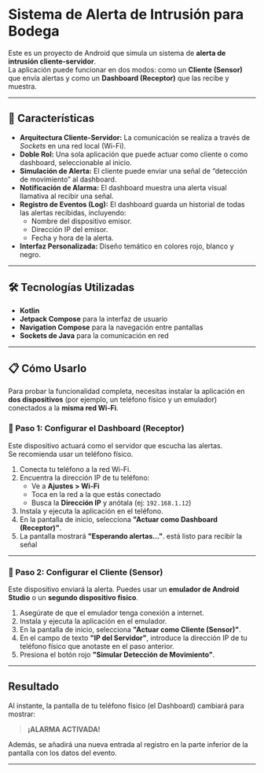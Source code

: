 # Sistema de Alerta de Intrusión para Bodega

Este es un proyecto de Android que simula un sistema de **alerta de intrusión cliente-servidor**.  
La aplicación puede funcionar en dos modos: como un **Cliente (Sensor)** que envía alertas y como un **Dashboard (Receptor)** que las recibe y muestra.

---

## 🚀 Características

- **Arquitectura Cliente-Servidor:** La comunicación se realiza a través de *Sockets* en una red local (Wi-Fi).  
- **Doble Rol:** Una sola aplicación que puede actuar como cliente o como dashboard, seleccionable al inicio.  
- **Simulación de Alerta:** El cliente puede enviar una señal de “detección de movimiento” al dashboard.  
- **Notificación de Alarma:** El dashboard muestra una alerta visual llamativa al recibir una señal.  
- **Registro de Eventos (Log):** El dashboard guarda un historial de todas las alertas recibidas, incluyendo:  
  - Nombre del dispositivo emisor.  
  - Dirección IP del emisor.  
  - Fecha y hora de la alerta.  
- **Interfaz Personalizada:** Diseño temático en colores rojo, blanco y negro.

---

## 🛠️ Tecnologías Utilizadas

- **Kotlin**  
- **Jetpack Compose** para la interfaz de usuario  
- **Navigation Compose** para la navegación entre pantallas  
- **Sockets de Java** para la comunicación en red

---

## 📋 Cómo Usarlo

Para probar la funcionalidad completa, necesitas instalar la aplicación en **dos dispositivos** (por ejemplo, un teléfono físico y un emulador) conectados a la **misma red Wi-Fi**.

### 🔹 Paso 1: Configurar el Dashboard (Receptor)

Este dispositivo actuará como el servidor que escucha las alertas.  
Se recomienda usar un teléfono físico.

1. Conecta tu teléfono a la red Wi-Fi.  
2. Encuentra la dirección IP de tu teléfono:  
   - Ve a **Ajustes > Wi-Fi**  
   - Toca en la red a la que estás conectado  
   - Busca la **Dirección IP** y anótala (ej: `192.168.1.12`)  
3. Instala y ejecuta la aplicación en el teléfono.  
4. En la pantalla de inicio, selecciona **"Actuar como Dashboard (Receptor)"**.  
5. La pantalla mostrará **"Esperando alertas..."**. está listo para recibir la señal 

---

### 🔹 Paso 2: Configurar el Cliente (Sensor)

Este dispositivo enviará la alerta. Puedes usar un **emulador de Android Studio** o un **segundo dispositivo fisico**.

1. Asegúrate de que el emulador tenga conexión a internet.  
2. Instala y ejecuta la aplicación en el emulador.  
3. En la pantalla de inicio, selecciona **"Actuar como Cliente (Sensor)"**.  
4. En el campo de texto **"IP del Servidor"**, introduce la dirección IP de tu teléfono físico que anotaste en el paso anterior.  
5. Presiona el botón rojo **"Simular Detección de Movimiento"**.

---

## Resultado

Al instante, la pantalla de tu teléfono físico (el Dashboard) cambiará para mostrar:

> **¡ALARMA ACTIVADA!**

Además, se añadirá una nueva entrada al registro en la parte inferior de la pantalla con los datos del evento.

---
